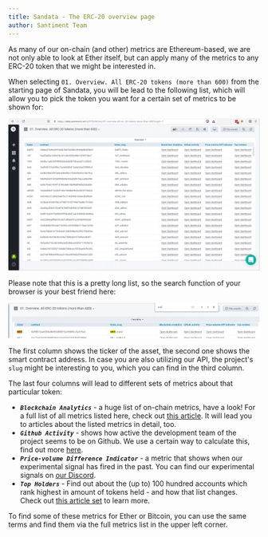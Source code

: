 ```yaml
---
title: Sandata - The ERC-20 overview page
author: Santiment Team
---
```


As many of our on-chain (and other) metrics are Ethereum-based, we are
not only able to look at Ether itself, but can apply many of the metrics
to any ERC-20 token that we might be interested in.

When selecting `01. Overview. All ERC-20 tokens (more than 600)` from
the starting page of Sandata, you will be lead to the following list,
which will allow you to pick the token you want for a certain set of
metrics to be shown for:

![](04_sangraphs_erc20_overview.png)

Please note that this is a pretty long list, so the search function of
your browser is your best friend here:

![](05_sangraphs_erc20_overview_search.png)

The first column shows the ticker of the asset, the second one shows the
smart contract address. In case you are also utilizing our API, the
project's `slug` might be interesting to you, which you can find in
the third column.

The last four columns will lead to different sets of metrics about that
particular token:

-   ***`Blockchain Analytics`*** - a huge list of on-chain metrics,
    have a look! For a full list of all metrics listed here, check out
    [this
    article](/sandata/about/the-on-chain-metrics-overview-page).
    It will lead you to articles about the listed metrics in detail,
    too.
-   ***`Github Activity`*** - shows how active the development team of
    the project seems to be on Github. We use a certain way to calculate
    this, find out more
    [here](/metrics/developer-activity).
-   ***`Price-volume Difference Indicator`*** - a metric that shows
    when our experimental signal has fired in the past. You can find our
    experimental signals on [our
    Discord](https://santiment.net/discord).
-   ***`Top Holders`***  - Find out about the (up to) 100 hundred
    accounts which rank highest in amount of tokens held - and how that
    list changes. Check out [this article
    set](/metrics/top-holders)
    to learn more.

To find some of these metrics for Ether or Bitcoin, you can use the same
terms and find them via the full metrics list in the upper left corner.
